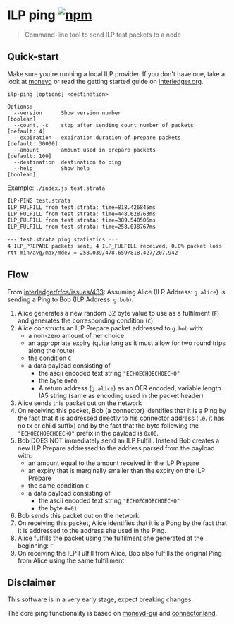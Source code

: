 # ILP ping [![npm][npm-image]][npm-url]

[npm-image]: https://img.shields.io/npm/v/ilp-ping.svg?style=flat
[npm-url]: https://npmjs.org/package/ilp-ping

> Command-line tool to send ILP test packets to a node

## Quick-start

Make sure you're running a local ILP provider. If you don't have one, take a look at [moneyd](https://github.com/sharafian/moneyd) or read the getting started guide on [interledger.org](https://interledger.org).

```
ilp-ping [options] <destination>

Options:
  --version      Show version number                                   [boolean]
  --count, -c    stop after sending count number of packets         [default: 4]
  --expiration   expiration duration of prepare packets         [default: 30000]
  --amount       amount used in prepare packets                   [default: 100]
  --destination  destination to ping
  --help         Show help                                             [boolean]
```

Example: `./index.js test.strata`

```sh
ILP-PING test.strata
ILP_FULFILL from test.strata: time=818.426845ms
ILP_FULFILL from test.strata: time=448.628763ms
ILP_FULFILL from test.strata: time=389.540506ms
ILP_FULFILL from test.strata: time=258.038767ms

--- test.strata ping statistics ---
4 ILP_PREPARE packets sent, 4 ILP_FULFILL received, 0.0% packet loss
rtt min/avg/max/mdev = 258.039/478.659/818.427/207.942
```

## Flow

From [interledger/rfcs/issues/433](https://github.com/interledger/rfcs/issues/433#issuecomment-439373183): Assuming Alice (ILP Address: `g.alice`) is sending a Ping to Bob (ILP Address: `g.bob`).

1. Alice generates a new random 32 byte value to use as a fulfilment (`F`) and generates the corresponding condition (`C`).
1. Alice constructs an ILP Prepare packet addressed to `g.bob` with:
   - a non-zero amount of her choice
   - an appropriate expiry (quite long as it must allow for two round trips along the route)
   - the condition `C`
   - a data payload consisting of
     - the ascii encoded text string `"ECHOECHOECHOECHO"`
     - the byte `0x00`
     - A return address (`g.alice`) as an OER encoded, variable length IA5 string (same as encoding used in the packet header)
1. Alice sends this packet out on the network
1. On receiving this packet, Bob (a connector) identifies that it is a Ping by the fact that it is addressed directly to his connector address (i.e. it has no tx or child suffix) and by the fact that the byte following the `"ECHOECHOECHOECHO"` prefix in the payload is `0x00`.
1. Bob DOES NOT immediately send an ILP Fulfill. Instead Bob creates a new ILP Prepare addressed to the address parsed from the payload with:
   - an amount equal to the amount received in the ILP Prepare
   - an expiry that is marginally smaller than the expiry on the ILP Prepare
   - the same condition `C`
   - a data payload consisting of
     - the ascii encoded text string `"ECHOECHOECHOECHO"`
     - the byte `0x01`
1. Bob sends this packet out on the network.
1. On receiving this packet, Alice identifies that it is a Pong by the fact that it is addressed to the address she used in the Ping.
1. Alice fulfills the packet using the fulfilment she generated at the beginning: `F`
1. On receiving the ILP Fulfill from Alice, Bob also fulfills the original Ping from Alice using the same fulfillment.

## Disclaimer

This software is in a very early stage, expect breaking changes.

The core ping functionality is based on [moneyd-gui](https://github.com/interledgerjs/moneyd-gui) and [connector.land](https://github.com/interledger/connector.land).
